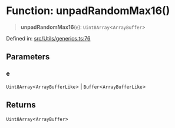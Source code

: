 # Function: unpadRandomMax16()

> **unpadRandomMax16**(`e`): `Uint8Array`\<`ArrayBuffer`\>

Defined in: [src/Utils/generics.ts:76](https://github.com/Fokusdotid/bail/blob/82f46c566476ac566bfd781dede14412fcdfb787/src/Utils/generics.ts#L76)

## Parameters

### e

`Uint8Array`\<`ArrayBufferLike`\> | `Buffer`\<`ArrayBufferLike`\>

## Returns

`Uint8Array`\<`ArrayBuffer`\>
